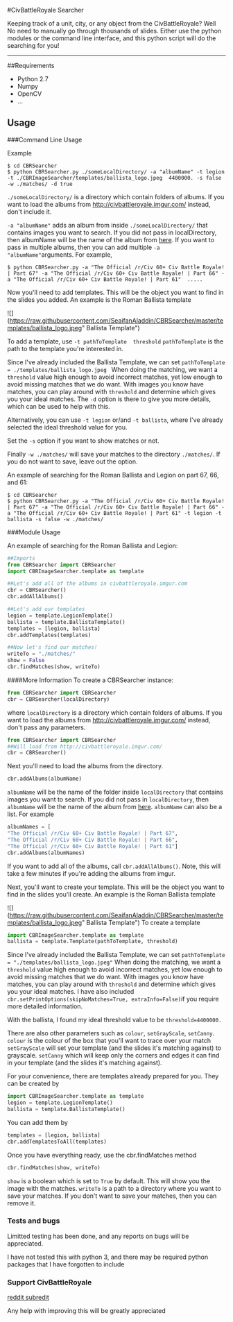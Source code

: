 #CivBattleRoyale Searcher

Keeping track of a unit, city, or any object from the CivBattleRoyale? 
Well No need to manually go through thousands of slides. Either use the python modules or the command line interface, and this python script will do the searching for you!

----------
##Requirements
* Python 2.7
* Numpy
* OpenCV
* ...

## Usage
###Command Line Usage

Example
```
$ cd CBRSearcher
$ python CBRSearcher.py ./someLocalDirectory/ -a "albumName" -t legion -t ./CBRImageSearcher/templates/ballista_logo.jpeg  4400000. -s false -w ./matches/ -d true
```

`./someLocalDirectory/`  is a directory which contain folders of albums.
If you want to load the albums from http://civbattleroyale.imgur.com/ instead, don't include it.

`-a "albumName"` adds an album from inside `./someLocalDirectory/`  that contains images you want to search. If you did not pass in localDirectory, then albumName will be the name of the album from [here](http://civbattleroyale.imgur.com/).
If you want to pass in multiple albums,  then you can add multiple `-a "albumName"`arguments. For example,
```
$ python CBRSearcher.py -a "The Official /r/Civ 60+ Civ Battle Royale! | Part 67" -a "The Official /r/Civ 60+ Civ Battle Royale! | Part 66" -a "The Official /r/Civ 60+ Civ Battle Royale! | Part 61"  .....
```

Now you'll need to add templates. This will be the object you want to find in the slides you added. An example  is the Roman Ballista template


![](https://raw.githubusercontent.com/SeaifanAladdin/CBRSearcher/master/templates/ballista_logo.jpeg" Ballista Template")

To add a template, use
`-t pathToTemplate  threshold`
`pathToTemplate` is the path to the template you're interested in. 

Since I've already included the Ballista Template, we can set `pathToTemplate = ./templates/ballista_logo.jpeg `
When doing the matching, we want a `threshold` value high enough to avoid incorrect matches, yet low enough to avoid missing matches that we do want.  With images you know have matches, you can play around with `threshold` and determine which gives you your ideal matches.  The `-d` option is there to give you more details, which can be used to help with this.

Alternatively, you can use `-t legion` or/and `-t ballista`, where I've already selected the ideal threshold value for you.

Set the `-s` option if you want to show matches or not.

Finally `-w ./matches/` will save your matches to the directory `./matches/`. If you do not want to save, leave out the option.

An example of searching for the Roman Ballista and Legion on part 67, 66, and 61:
```
$ cd CBRSearcher
$ python CBRSearcher.py -a "The Official /r/Civ 60+ Civ Battle Royale! | Part 67" -a "The Official /r/Civ 60+ Civ Battle Royale! | Part 66" -a "The Official /r/Civ 60+ Civ Battle Royale! | Part 61" -t legion -t ballista -s false -w ./matches/
```


###Module Usage

An example of searching for the Roman Ballista and Legion:
```python
##Imports
from CBRSearcher import CBRSearcher
import CBRImageSearcher.template as template

##Let's add all of the albums in civbattleroyale.imgur.com
cbr = CBRSearcher()
cbr.addAllAlbums()

##Let's add our templates
legion = template.LegionTemplate()
ballista = template.BallistaTemplate()
templates = [legion, ballista]
cbr.addTemplates(templates)

##Now let's find our matches!
writeTo = "./matches/"
show = False
cbr.findMatches(show, writeTo)
```

####More Information
To create a CBRSearcher instance:
```python
from CBRSearcher import CBRSearcher
cbr = CBRSearcher(localDirectory) 
```
where `localDirectory` is a directory which contain folders of albums.
If you want to load the albums from http://civbattleroyale.imgur.com/ instead, don't pass any parameters. 
```python
from CBRSearcher import CBRSearcher
##Will load from http://civbattleroyale.imgur.com/
cbr = CBRSearcher() 
```

Next you'll need to load the albums from the directory.
```python
cbr.addAlbums(albumName)
```
 `albumName` will be the name of the folder inside `localDirectory` that contains images you want to search. If you did not pass in `localDirectory`, then `albumName` will be the name of the album from [here](http://civbattleroyale.imgur.com/).
`albumName` can also be a list. For example
```python
albumNames = [
"The Official /r/Civ 60+ Civ Battle Royale! | Part 67", 
"The Official /r/Civ 60+ Civ Battle Royale! | Part 66", 
"The Official /r/Civ 60+ Civ Battle Royale! | Part 61"]
cbr.addAlbums(albumNames)
```

If you want to add all of the albums, call `cbr.addAllAlbums()`. Note, this will take a few minutes if you're adding the albums from imgur.

Next, you'll want to create your template. This will be the object you want to find in the slides you'll create. An example  is the Roman Ballista template

![](https://raw.githubusercontent.com/SeaifanAladdin/CBRSearcher/master/templates/ballista_logo.jpeg" Ballista Template")
To create a template
```python
import CBRImageSearcher.template as template
ballista = template.Template(pathToTemplate, threshold) 
```
Since I've already included the Ballista Template, we can set `pathToTemplate = "./templates/ballista_logo.jpeg"` 
When doing the matching, we want a `threshold` value high enough to avoid incorrect matches, yet low enough to avoid missing matches that we do want.  With images you know have matches, you can play around with `threshold` and determine which gives you your ideal matches.  I have also included `cbr.setPrintOptions(skipNoMatches=True, extraInfo=False)`if you require more detailed information. 

With the ballista, I found my ideal threshold value to be `threshold=4400000.`

There are also other parameters such as `colour`, `setGrayScale`, `setCanny`.
`colour` is the colour of the box that you'll want to trace over your match
`setGrayScale` will set your template (and the slides it's matching against) to grayscale. 
`setCanny` which will keep only the corners and edges it can find in your template (and the slides it's matching against).

For your convenience, there are templates already prepared for you. They can be created by
```python
import CBRImageSearcher.template as template
legion = template.LegionTemplate()
ballista = template.BallistaTemplate()
```
You can add them by
```python
templates = [legion, ballista]
cbr.addTemplatesToAll(templates)
```

Once you have everything ready, use the cbr.findMatches method
```python
cbr.findMatches(show, writeTo)
```
`show` is a boolean which is set to `True` by default. This will show you the image with the matches. `writeTo` is a path to a directory where you want to save your matches. If you don't want to save your matches, then you can remove it.

### Tests and bugs
Limitted testing has been done, and any reports on bugs will be appreciated. 

I have not tested this with python 3, and there may be required python packages that I have forgotten to include

### Support CivBattleRoyale
[reddit subredit](https://www.reddit.com/r/civbattleroyale)

Any help with improving this will be greatly appreciated

